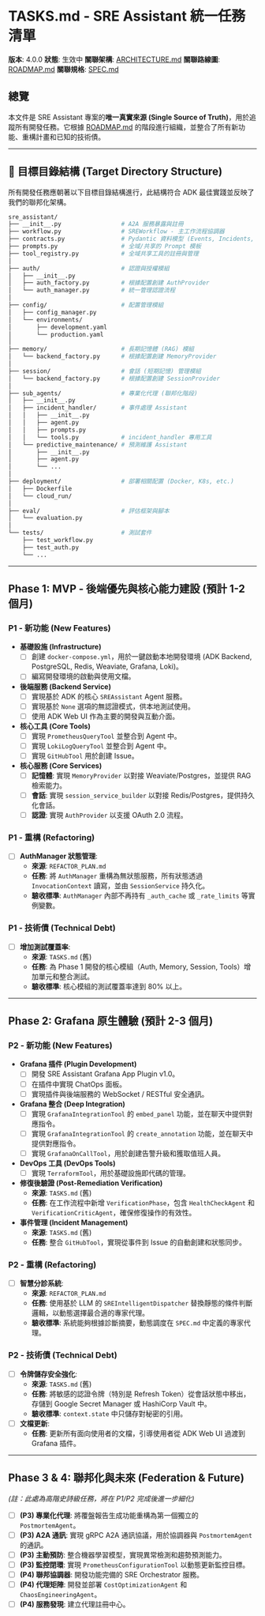 # TASKS.md - SRE Assistant 統一任務清單

**版本**: 4.0.0
**狀態**: 生效中
**關聯架構**: [ARCHITECTURE.md](ARCHITECTURE.md)
**關聯路線圖**: [ROADMAP.md](ROADMAP.md)
**關聯規格**: [SPEC.md](SPEC.md)

## 總覽

本文件是 SRE Assistant 專案的**唯一真實來源 (Single Source of Truth)**，用於追蹤所有開發任務。它根據 [ROADMAP.md](ROADMAP.md) 的階段進行組織，並整合了所有新功能、重構計畫和已知的技術債。

---

## 🎯 目標目錄結構 (Target Directory Structure)

所有開發任務應朝著以下目標目錄結構進行，此結構符合 ADK 最佳實踐並反映了我們的聯邦化架構。

```bash
sre_assistant/
├── __init__.py                 # A2A 服務暴露與註冊
├── workflow.py                 # SREWorkflow - 主工作流程協調器
├── contracts.py                # Pydantic 資料模型 (Events, Incidents, etc.)
├── prompts.py                  # 全域/共享的 Prompt 模板
├── tool_registry.py            # 全域共享工具的註冊與管理
│
├── auth/                       # 認證與授權模組
│   ├── __init__.py
│   ├── auth_factory.py         # 根據配置創建 AuthProvider
│   └── auth_manager.py         # 統一管理認證流程
│
├── config/                     # 配置管理模組
│   ├── config_manager.py
│   └── environments/
│       ├── development.yaml
│       └── production.yaml
│
├── memory/                     # 長期記憶體 (RAG) 模組
│   └── backend_factory.py      # 根據配置創建 MemoryProvider
│
├── session/                    # 會話 (短期記憶) 管理模組
│   └── backend_factory.py      # 根據配置創建 SessionProvider
│
├── sub_agents/                 # 專業化代理 (聯邦化階段)
│   ├── __init__.py
│   ├── incident_handler/       # 事件處理 Assistant
│   │   ├── __init__.py
│   │   ├── agent.py
│   │   ├── prompts.py
│   │   └── tools.py            # incident_handler 專用工具
│   └── predictive_maintenance/ # 預測維護 Assistant
│       ├── __init__.py
│       ├── agent.py
│       └── ...
│
├── deployment/                 # 部署相關配置 (Docker, K8s, etc.)
│   ├── Dockerfile
│   └── cloud_run/
│
├── eval/                       # 評估框架與腳本
│   └── evaluation.py
│
└── tests/                      # 測試套件
    ├── test_workflow.py
    ├── test_auth.py
    └── ...
```

---

## Phase 1: MVP - 後端優先與核心能力建設 (預計 1-2 個月)

### P1 - 新功能 (New Features)

- **基礎設施 (Infrastructure)**
    - [ ] 創建 `docker-compose.yml`，用於一鍵啟動本地開發環境 (ADK Backend, PostgreSQL, Redis, Weaviate, Grafana, Loki)。
    - [ ] 編寫開發環境的啟動與使用文檔。

- **後端服務 (Backend Service)**
    - [ ] 實現基於 ADK 的核心 `SREAssistant` Agent 服務。
    - [ ] 實現基於 `None` 選項的無認證模式，供本地測試使用。
    - [ ] 使用 ADK Web UI 作為主要的開發與互動介面。

- **核心工具 (Core Tools)**
    - [ ] 實現 `PrometheusQueryTool` 並整合到 Agent 中。
    - [ ] 實現 `LokiLogQueryTool` 並整合到 Agent 中。
    - [ ] 實現 `GitHubTool` 用於創建 Issue。

- **核心服務 (Core Services)**
    - [ ] **記憶體**: 實現 `MemoryProvider` 以對接 Weaviate/Postgres，並提供 RAG 檢索能力。
    - [ ] **會話**: 實現 `session_service_builder` 以對接 Redis/Postgres，提供持久化會話。
    - [ ] **認證**: 實現 `AuthProvider` 以支援 OAuth 2.0 流程。

### P1 - 重構 (Refactoring)

- [ ] **AuthManager 狀態管理**:
    - **來源**: `REFACTOR_PLAN.md`
    - **任務**: 將 `AuthManager` 重構為無狀態服務，所有狀態透過 `InvocationContext` 讀寫，並由 `SessionService` 持久化。
    - **驗收標準**: `AuthManager` 內部不再持有 `_auth_cache` 或 `_rate_limits` 等實例變數。

### P1 - 技術債 (Technical Debt)

- [ ] **增加測試覆蓋率**:
    - **來源**: `TASKS.md` (舊)
    - **任務**: 為 Phase 1 開發的核心模組（Auth, Memory, Session, Tools）增加單元和整合測試。
    - **驗收標準**: 核心模組的測試覆蓋率達到 80% 以上。

---

## Phase 2: Grafana 原生體驗 (預計 2-3 個月)

### P2 - 新功能 (New Features)

- **Grafana 插件 (Plugin Development)**
    - [ ] 開發 SRE Assistant Grafana App Plugin v1.0。
    - [ ] 在插件中實現 ChatOps 面板。
    - [ ] 實現插件與後端服務的 WebSocket / RESTful 安全通訊。
- **Grafana 整合 (Deep Integration)**
    - [ ] 實現 `GrafanaIntegrationTool` 的 `embed_panel` 功能，並在聊天中提供對應指令。
    - [ ] 實現 `GrafanaIntegrationTool` 的 `create_annotation` 功能，並在聊天中提供對應指令。
    - [ ] 實現 `GrafanaOnCallTool`，用於創建告警升級和獲取值班人員。
- **DevOps 工具 (DevOps Tools)**
    - [ ] 實現 `TerraformTool`，用於基礎設施即代碼的管理。
- **修復後驗證 (Post-Remediation Verification)**
    - **來源**: `TASKS.md` (舊)
    - **任務**: 在工作流程中新增 `VerificationPhase`，包含 `HealthCheckAgent` 和 `VerificationCriticAgent`，確保修復操作的有效性。
- **事件管理 (Incident Management)**
    - **來源**: `TASKS.md` (舊)
    - **任務**: 整合 `GitHubTool`，實現從事件到 Issue 的自動創建和狀態同步。

### P2 - 重構 (Refactoring)

- [ ] **智慧分診系統**:
    - **來源**: `REFACTOR_PLAN.md`
    - **任務**: 使用基於 LLM 的 `SREIntelligentDispatcher` 替換靜態的條件判斷邏輯，以動態選擇最合適的專家代理。
    - **驗收標準**: 系統能夠根據診斷摘要，動態調度在 `SPEC.md` 中定義的專家代理。

### P2 - 技術債 (Technical Debt)

- [ ] **令牌儲存安全強化**:
    - **來源**: `TASKS.md` (舊)
    - **任務**: 將敏感的認證令牌（特別是 Refresh Token）從會話狀態中移出，存儲到 Google Secret Manager 或 HashiCorp Vault 中。
    - **驗收標準**: `context.state` 中只儲存對秘密的引用。
- [ ] **文檔更新**:
    - **任務**: 更新所有面向使用者的文檔，引導使用者從 ADK Web UI 過渡到 Grafana 插件。

---

## Phase 3 & 4: 聯邦化與未來 (Federation & Future)

*(註：此處為高階史詩級任務，將在 P1/P2 完成後進一步細化)*

- [ ] **(P3) 專業化代理**: 將覆盤報告生成功能重構為第一個獨立的 `PostmortemAgent`。
- [ ] **(P3) A2A 通訊**: 實現 gRPC A2A 通訊協議，用於協調器與 `PostmortemAgent` 的通訊。
- [ ] **(P3) 主動預防**: 整合機器學習模型，實現異常檢測和趨勢預測能力。
- [ ] **(P3) 監控閉環**: 實現 `PrometheusConfigurationTool` 以動態更新監控目標。
- [ ] **(P4) 聯邦協調器**: 開發功能完備的 SRE Orchestrator 服務。
- [ ] **(P4) 代理矩陣**: 開發並部署 `CostOptimizationAgent` 和 `ChaosEngineeringAgent`。
- [ ] **(P4) 服務發現**: 建立代理註冊中心。